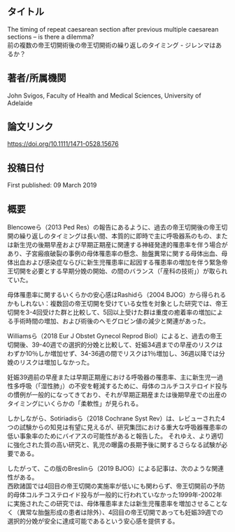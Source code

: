 ## タイトル
The timing of repeat caesarean section after previous multiple caesarean sections – is there a dilemma?  
前の複数の帝王切開術後の帝王切開術の繰り返しのタイミング - ジレンマはあるか？

## 著者/所属機関
John Svigos, Faculty of Health and Medical Sciences, University of Adelaide

## 論文リンク
https://doi.org/10.1111/1471-0528.15676

## 投稿日付
First published: 09 March 2019

## 概要
Blencoweら（2013 Ped Res）の報告にあるように、過去の帝王切開後の帝王切開の繰り返しのタイミングは長い間、本質的に即時で主に呼吸器系のもの、または新生児の後期早産および早期正期産に関連する神経発達的罹患率を伴う場合があり、子宮瘢痕破裂の事例の母体罹患率の懸念、胎盤異常に関する母体出血、母体出血および感染症ならびに新生児罹患率に起因する罹患率の増加を伴う緊急帝王切開を必要とする早期分娩の開始、の間のバランス（「産科の技術」）が取られていた。

母体罹患率に関するいくらかの安心感はRashidら（2004 BJOG）から得られるかもしれない：複数回の帝王切開を受けている女性を対象とした研究では、帝王切開を3-4回受けた群と比較して、5回以上受けた群は重度の癒着率の増加による手術時間の増加、および術後のヘモグロビン値の減少と関連があった。

Williamsら（2018 Eur J Obstet Gynecol Reprod Biol）によると、過去の帝王切開後、39-40週での選択的分娩と比較して、妊娠34週までの早産のリスクはわずか10％しか増加せず、34-36週の間でリスクは1％増加し、36週以降では分娩のリスクは増加しなかった。

妊娠39週前の早産または早期正期産における呼吸器の罹患率、主に新生児一過性多呼吸（「湿性肺」）の不安を軽減するために、母体のコルチコステロイド投与の慣例が一般的になってきており、それが早期正期産または後期早産での出産のタイミングにいくらかの「柔軟性」が見られる。

しかしながら、Sotiriadisら（2018 Cochrane Syst Rev）は、レビューされた4つの試験からの知見は有望に見えるが、研究集団における重大な呼吸器罹患率の低い事象率のためにバイアスの可能性があると報告した。
それゆえ、より適切に強化された質の高い研究と、乳児の曝露の長期予後に関するさらなる試験が必要である。

したがって、この版のBreslinら（2019 BJOG）による記事は、次のような関連性がある。  
西欧諸国では4回目の帝王切開の実施率が低いにも関わらず、帝王切開前の予防的母体コルチコステロイド投与が一般的に行われていなかった1999年-2002年に実施されたこの研究では、母体罹患率または新生児罹患率を増加させることなく（異常な胎盤形成の患者は除外）、4回目の帝王切開であっても妊娠39週での選択的分娩が安全に達成可能であるという安心感を提供する。
